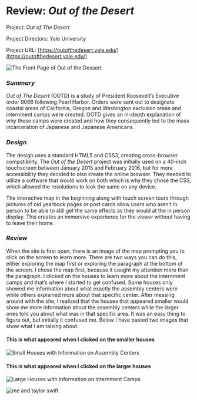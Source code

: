 # Review: _Out of the Desert_

Project: _Out of The Desert_ 

Project Directors: Yale University

Project URL: [https://outofthedesert.yale.edu/](https://outofthedesert.yale.edu/)

![The Front Page of Out of the Dessert](https://summerv1.github.io/summerv/images/frontpage.jpg)

### **_Summary_**

_Out of The Desert_ (OOTD) is a study of President Roosevelt’s Executive order 9066 following Pearl Harbor. Orders were sent out to designate coastal areas of California, Oregon and Washington exclusion areas and internment camps were created. OOTD gives an in-depth explanation of why these camps were created and how they consequently led to the mass incarceration of Japanese and Japanese Americans. 

### **_Design_**

The design uses a standard HTML5 and CSS3, creating cross-browser compatibility. The _Out of the Desert_ project was initially used on a 40-inch touchscreen between January 2015 and February 2016, but for more accessibility they decided to also create the online browser. They needed to utilize a software that would work on both which is why they chose the CSS, which allowed the resolutions to look the same on any device. 

The interactive map in the beginning along with touch screen tours through pictures of old yearbook pages or post cards allow users who aren’t in person to be able to still get the same effects as they would at the in person display. This creates an immersive experience for the viewer without having to leave their home. 

### **_Review_**


When the site is first open, there is an image of the map prompting you to click on the screen to learn more. There are two ways you can do this, either exploring the map first or exploring the paragraph at the bottom of the screen. I chose the map first, because it caught my attention more than the paragraph. I clicked on the houses to learn more about the internment camps and that’s where I started to get confused. Some houses only showed me information about what exactly the assembly centers were while others explained more about that specific center. After messing around with the site, I realized that the houses that appeared smaller would show me more information about the assembly centers while the larger ones told you about what was in that specific area. It was an easy thing to figure out, but initially it confused me. Below I have pasted two images that show what I am talking about. 
#### This is what appeared when I clicked on the smaller houses
![Small Houses with Information on Assembly Centers](https://summerv1.github.io/summerv/images/smallhouse.jpg)
#### This is what appeared when I clicked on the larger houses
![Large Houses with Information on Internment Camps](https://summerv1.github.io/summerv/images/bighouse.jpg)

![me and taylor swift](https://summerv1.github.io/summerv/images/taylorswift.jpg)
